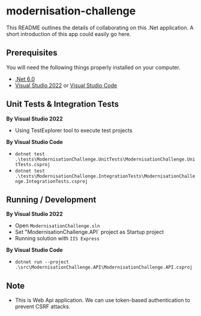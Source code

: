 # modernisation-challenge

This README outlines the details of collaborating on this .Net application.
A short introduction of this app could easily go here.

## Prerequisites

You will need the following things properly installed on your computer.

* [.Net 6.0](https://dotnet.microsoft.com/en-us/download)
* [Visual Studio 2022](https://visualstudio.microsoft.com/downloads/) or [Visual Studio Code](https://code.visualstudio.com/download)

## Unit Tests & Integration Tests

**By Visual Studio 2022**
* Using TestExplorer tool to execute test projects

**By Visual Studio Code**
* `dotnet test .\tests\ModernisationChallenge.UnitTests\ModernisationChallenge.UnitTests.csproj`
* `dotnet test .\tests\ModernisationChallenge.IntegrationTests\ModernisationChallenge.IntegrationTests.csproj`

## Running / Development
**By Visual Studio 2022**
* Open `ModernisationChallenge.sln`
* Set "ModernisationChallenge.API` project as Startup project
* Running solution with `IIS Express`  

**By Visual Studio Code**
* `dotnet run --project .\src\ModernisationChallenge.API\ModernisationChallenge.API.csproj`

## Note
* This is Web Api application. We can use token-based authentication to prevent CSRF attacks.